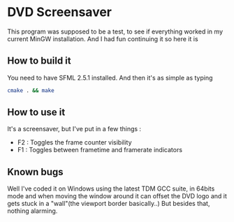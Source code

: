 # DVD Screensaver
This program was supposed to be a test, to see if everything worked in my current MinGW installation. And I had fun continuing it so here it is

## How to build it
You need to have SFML 2.5.1 installed. And then it's as simple as typing 
```bash
cmake . && make
```

## How to use it
It's a screensaver, but I've put in a few things :
- F2 : Toggles the frame counter visibility
- F1 : Toggles between frametime and framerate indicators

## Known bugs
Well I've coded it on Windows using the latest TDM GCC suite, in 64bits mode and when moving the window around it can offset the DVD logo and it gets stuck in a "wall"(the viewport border basically..)
But besides that, nothing alarming.